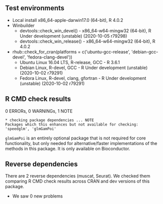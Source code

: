## Test environments
* Local install x86_64-apple-darwin17.0 (64-bit), R 4.0.2
* Winbuilder
  * devtools::check_win_devel() - x86_64-w64-mingw32 (64-bit), R Under development (unstable) (2020-10-05 r79298)
  * devtools::check_win_release() - x86_64-w64-mingw32 (64-bit), R 4.0.2
* rhub::check_for_cran(platforms = c('ubuntu-gcc-release', 'debian-gcc-devel', 'fedora-clang-devel'))
  * Ubuntu Linux 16.04 LTS, R-release, GCC - R 3.6.1
  * Debian Linux, R-devel, GCC - R Under development (unstable) (2020-10-02 r79291)
  * Fedora Linux, R-devel, clang, gfortran - R Under development (unstable) (2020-10-02 r79291)

## R CMD check results

0 ERRORs, 0 WARNINGs, 1 NOTE

```
* checking package dependencies ... NOTE
Packages which this enhances but not available for checking: 'speedglm', 'glmGamPoi'
```

`glmGamPoi` is an entirely optional package that is not required for core functionality, but only needed for alternative/faster implementations of the methods in this package. It is only available on Bioconductor. 

## Reverse dependencies

There are 2 reverse dependencies (muscat, Seurat). We checked them comparing R CMD check results across CRAN and dev versions of this package.

 * We saw 0 new problems


